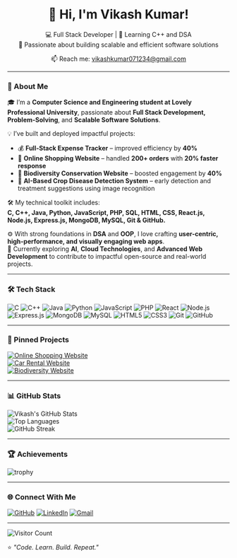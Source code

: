 <div align="center">

# 👋 Hi, I'm Vikash Kumar!

💻 Full Stack Developer | 🌱 Learning C++ and DSA  
🚀 Passionate about building scalable and efficient software solutions

📫 Reach me: [vikashkumar071234@gmail.com](mailto:vsk17369@gmail.com)

</div>

---

### 🧠 About Me
🎓 I’m a **Computer Science and Engineering student at Lovely Professional University**, passionate about **Full Stack Development, Problem-Solving**, and **Scalable Software Solutions**.

💡 I’ve built and deployed impactful projects:
- 💰 **Full-Stack Expense Tracker** – improved efficiency by **40%**
- 🛒 **Online Shopping Website** – handled **200+ orders** with **20% faster response**
- 🌿 **Biodiversity Conservation Website** – boosted engagement by **40%**
- 🤖 **AI-Based Crop Disease Detection System** – early detection and treatment suggestions using image recognition

🛠️ My technical toolkit includes:  
**C, C++, Java, Python, JavaScript, PHP, SQL, HTML, CSS, React.js, Node.js, Express.js, MongoDB, MySQL, Git & GitHub.**

⚙️ With strong foundations in **DSA** and **OOP**, I love crafting **user-centric, high-performance, and visually engaging web apps**.  
🌱 Currently exploring **AI**, **Cloud Technologies**, and **Advanced Web Development** to contribute to impactful open-source and real-world projects.

---

### 🛠️ Tech Stack

![C](https://img.shields.io/badge/C-00599C?style=for-the-badge&logo=c&logoColor=white)
![C++](https://img.shields.io/badge/C++-00599C?style=for-the-badge&logo=c%2B%2B&logoColor=white)
![Java](https://img.shields.io/badge/Java-ED8B00?style=for-the-badge&logo=openjdk&logoColor=white)
![Python](https://img.shields.io/badge/Python-3776AB?style=for-the-badge&logo=python&logoColor=white)
![JavaScript](https://img.shields.io/badge/JavaScript-F7DF1E?style=for-the-badge&logo=javascript&logoColor=black)
![PHP](https://img.shields.io/badge/PHP-777BB4?style=for-the-badge&logo=php&logoColor=white)
![React](https://img.shields.io/badge/React-20232A?style=for-the-badge&logo=react&logoColor=61DAFB)
![Node.js](https://img.shields.io/badge/Node.js-43853D?style=for-the-badge&logo=node.js&logoColor=white)
![Express.js](https://img.shields.io/badge/Express.js-404D59?style=for-the-badge)
![MongoDB](https://img.shields.io/badge/MongoDB-4EA94B?style=for-the-badge&logo=mongodb&logoColor=white)
![MySQL](https://img.shields.io/badge/MySQL-005C84?style=for-the-badge&logo=mysql&logoColor=white)
![HTML5](https://img.shields.io/badge/HTML5-E34F26?style=for-the-badge&logo=html5&logoColor=white)
![CSS3](https://img.shields.io/badge/CSS3-1572B6?style=for-the-badge&logo=css3&logoColor=white)
![Git](https://img.shields.io/badge/Git-F05032?style=for-the-badge&logo=git&logoColor=white)
![GitHub](https://img.shields.io/badge/GitHub-181717?style=for-the-badge&logo=github)

---
### 📌 Pinned Projects

[![Online Shopping Website](https://github-readme-stats.vercel.app/api/pin/?username=Vikashkumar071234&repo=online-shopping&theme=radical)](https://github.com/Vikashkumar071234/online-shopping)  
[![Car Rental Website](https://github-readme-stats.vercel.app/api/pin/?username=Vikashkumar071234&repo=car-rental-service-&theme=radical)](https://github.com/Vikashkumar071234/car-rental-service-)  
[![Biodiversity Website](https://github-readme-stats.vercel.app/api/pin/?username=Vikashkumar071234&repo=vk_biodiversity&theme=radical)](https://github.com/Vikashkumar071234/vk_biodiversity)


---

### 📊 GitHub Stats

![Vikash's GitHub Stats](https://github-readme-stats.vercel.app/api?username=Vikashkumar071234&show_icons=true&theme=radical)  
![Top Languages](https://github-readme-stats.vercel.app/api/top-langs/?username=Vikashkumar071234&layout=compact&theme=radical)  
![GitHub Streak](https://github-readme-streak-stats.herokuapp.com/?user=Vikashkumar071234&theme=radical)

---

### 🏆 Achievements

![trophy](https://github-profile-trophy.vercel.app/?username=Vikashkumar071234&theme=radical&margin-w=10&margin-h=10)

---

### 🌐 Connect With Me

[![GitHub](https://img.shields.io/badge/GitHub-181717?style=for-the-badge&logo=github)](https://github.com/Vikashkumar071234)
[![LinkedIn](https://img.shields.io/badge/LinkedIn-0A66C2?style=for-the-badge&logo=linkedin&logoColor=white)](https://linkedin.com)
[![Gmail](https://img.shields.io/badge/Gmail-D14836?style=for-the-badge&logo=gmail&logoColor=white)](mailto:vikashkumar071234@gmail.com)

---

![Visitor Count](https://profile-counter.glitch.me/Vikashkumar071234/count.svg)

⭐ *"Code. Learn. Build. Repeat."*
